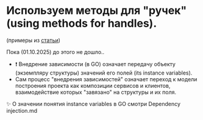# Используем методы для "ручек" (using methods for handles).
(примеры из [статьи](https://medium.com/@nathanbcrocker/as-the-pros-do-efficiently-passing-arguments-to-http-handlers-in-go-6b593caa00b8))

Пока (01.10.2025) до этого не дошло..

- ❗ Внедрение зависимости (в GO) означает передачу объекту (экземпляру структуры) значений его полей (its  instance variables).
-  Сам процесс "внедрения зависимостей" означает переход к модели построения проекта как композиции сервисов и клиентов, взаимодействие которых "завязано" на структуры и их поля.

✨ О значении понятия instance variables в GO смотри Dependency injection.md